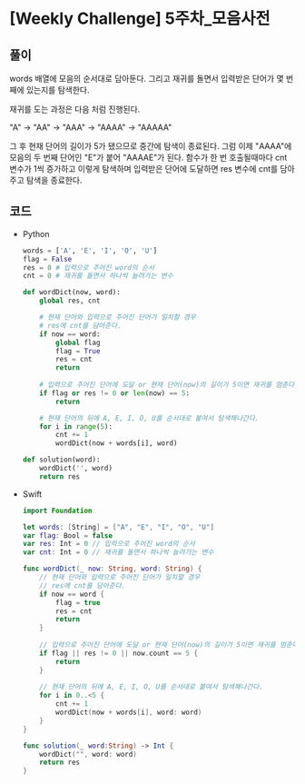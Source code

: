 # [Weekly Challenge] 5주차_모음사전



## 풀이

 words 배열에 모음의 순서대로 담아둔다. 그리고 재귀를 돌면서 입력받은 단어가 몇 번째에 있는지를 탐색한다. 

 재귀를 도는 과정은 다음 처럼 진행된다.

"A" → "AA" → "AAA" → "AAAA" → "AAAAA"

그 후 현재 단어의 길이가 5가 됐으므로 중간에 탐색이 종료된다. 그럼 이제 "AAAA"에 모음의 두 번째 단어인 "E"가 붙어 "AAAAE"가 된다. 함수가 한 번 호출될때마다 cnt 변수가 1씩 증가하고 이렇게 탐색하며 입력받은 단어에 도달하면 res 변수에 cnt를 담아주고 탐색을 종료한다.

## 코드

- Python
  
    ```python
    words = ['A', 'E', 'I', 'O', 'U']
    flag = False
    res = 0 # 입력으로 주어진 word의 순서
    cnt = 0 # 재귀를 돌면서 하나씩 늘려가는 변수
    
    def wordDict(now, word):
        global res, cnt
    
        # 현재 단어와 입력으로 주어진 단어가 일치할 경우
        # res에 cnt를 담아준다.
        if now == word:
            global flag
            flag = True
            res = cnt
            return
        
        # 입력으로 주어진 단어에 도달 or 현재 단어(now)의 길이가 5이면 재귀를 멈춘다.
        if flag or res != 0 or len(now) == 5:
            return
    
        # 현재 단어의 뒤에 A, E, I, O, U를 순서대로 붙여서 탐색해나간다.
        for i in range(5):
            cnt += 1
            wordDict(now + words[i], word)
    
    def solution(word):
        wordDict('', word)
        return res
    ```
    
- Swift
  
    ```swift
    import Foundation
    
    let words: [String] = ["A", "E", "I", "O", "U"]
    var flag: Bool = false
    var res: Int = 0 // 입력으로 주어진 word의 순서
    var cnt: Int = 0 // 재귀를 돌면서 하나씩 늘려가는 변수
    
    func wordDict(_ now: String, word: String) {
        // 현재 단어와 입력으로 주어진 단어가 일치할 경우
        // res에 cnt를 담아준다.
        if now == word {
            flag = true
            res = cnt
            return
        }
        
        // 입력으로 주어진 단어에 도달 or 현재 단어(now)의 길이가 5이면 재귀를 멈춘다.
        if flag || res != 0 || now.count == 5 {
            return
        }
        
        // 현재 단어의 뒤에 A, E, I, O, U를 순서대로 붙여서 탐색해나간다.
        for i in 0..<5 {
            cnt += 1
            wordDict(now + words[i], word: word)
        }
    }
    
    func solution(_ word:String) -> Int {
        wordDict("", word: word)
        return res
    }
    ```